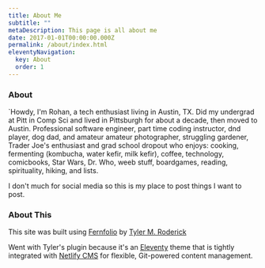 ```yaml
---
title: About Me
subtitle: ""
metaDescription: This page is all about me
date: 2017-01-01T00:00:00.000Z
permalink: /about/index.html
eleventyNavigation:
  key: About
  order: 1
---
```


### About
`Howdy, I'm Rohan, a tech enthusiast living in Austin, TX. Did my undergrad at Pitt in Comp Sci and lived in Pittsburgh for about a decade, then moved to Austin. Professional software engineer, part time coding instructor, dnd player, dog dad, and amateur amateur photographer, struggling gardener, Trader Joe's enthusiast and grad school dropout who enjoys: cooking, fermenting (kombucha, water kefir, milk kefir), coffee, technology, comicbooks, Star Wars, Dr. Who, weeb stuff, boardgames, reading, spirituality, hiking, and lists.

I don't much for social media so this is my place to post things I want to post.

### About This
This site was built using [Fernfolio](https://tylerroderick.com/projects/fernfolio/) by [Tyler M. Roderick](https://www.tylerroderick.com/)

Went with Tyler's plugin because it's an [Eleventy](https://www.11ty.io/) theme that is tightly integrated with [Netlify CMS](https://www.netlifycms.org/) for flexible, Git-powered content management.